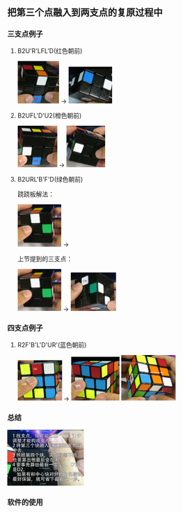 ## 把第三个点融入到两支点的复原过程中

### 三支点例子

1. B2U'R'LFL'D(红色朝前)

   <img src="./pic/image-20230618182946691.png" alt="image-20230618182946691" style="zoom:25%;" /> → <img src="./pic/image-20230618183739943.png" alt="image-20230618183739943" style="zoom:25%;" />

2. B2UFL'D'U2(橙色朝前)

   <img src="./pic/image-20230618183928350.png" alt="image-20230618183928350" style="zoom:25%;" /> → <img src="./pic/image-20230618184156240.png" alt="image-20230618184156240" style="zoom:25%;" />

3. B2URL'B'F'D(绿色朝前)

   跷跷板解法：

   <img src="./pic/image-20230618184322824.png" alt="image-20230618184322824" style="zoom:25%;" /> → 

   上节提到的三支点：

   <img src="./pic/image-20230618184322824.png" alt="image-20230618184322824" style="zoom:25%;" /> → <img src="./pic/image-20230618184932690.png" alt="image-20230618184932690" style="zoom:25%;" />

### 四支点例子  

1. R2F'B'L'D'UR'(蓝色朝前)

   <img src="./pic/image-20230618185405306.png" alt="image-20230618185405306" style="zoom:25%;" /> → <img src="./pic/image-20230618185822448.png" alt="image-20230618185822448" style="zoom:25%;" /> <img src="./pic/image-20230618185902806.png" alt="image-20230618185902806" style="zoom:25%;" /> 

### 总结

<img src="./pic/image-20230618190506837.png" alt="image-20230618190506837" style="zoom:25%;" />

### 软件的使用



